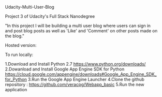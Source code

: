 Udacity-Multi-User-Blog

Project 3 of Udacity's Full Stack Nanodegree

"In this project I will be building a multi user blog where users can sign in and post blog posts as well as 'Like' and 'Comment' on other posts made on the blog."

Hosted version: 

To run locally:

1.Download and Install Python 2.7 https://www.python.org/downloads/
2.Dowanload and Install Google App Engine SDK for Python https://cloud.google.com/appengine/downloads#Google_App_Engine_SDK_for_Python
3.Run the Google App Engine Launcher
4.Clone the github repository : https://github.com/veracpg/Webapp_basic
5.Run the new application